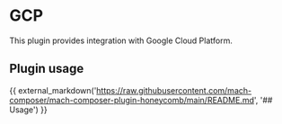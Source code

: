 # GCP

This plugin provides integration with Google Cloud Platform.

## Plugin usage

{{ external_markdown('https://raw.githubusercontent.com/mach-composer/mach-composer-plugin-honeycomb/main/README.md', '## Usage') }}
